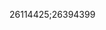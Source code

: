 [//]: # (Created by ./bin/manage_files.pl from ./species/Caenorhabditis_remanei/PRJNA248911/Caenorhabditis_remanei_PRJNA248911.publication.html on Thu Jun 11 13:43:41 2020)
26114425;26394399

